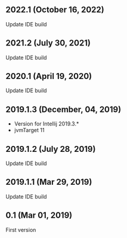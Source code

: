 ## 2022.1 (October 16, 2022)

Update IDE build

## 2021.2 (July 30, 2021)

Update IDE build

## 2020.1 (April 19, 2020)

Update IDE build

## 2019.1.3 (December, 04, 2019)

* Version for Intellij 2019.3.*
* jvmTarget 11

## 2019.1.2 (July 28, 2019)

Update IDE build

## 2019.1.1 (Mar 29, 2019)

Update IDE build

## 0.1 (Mar 01, 2019)

First version

